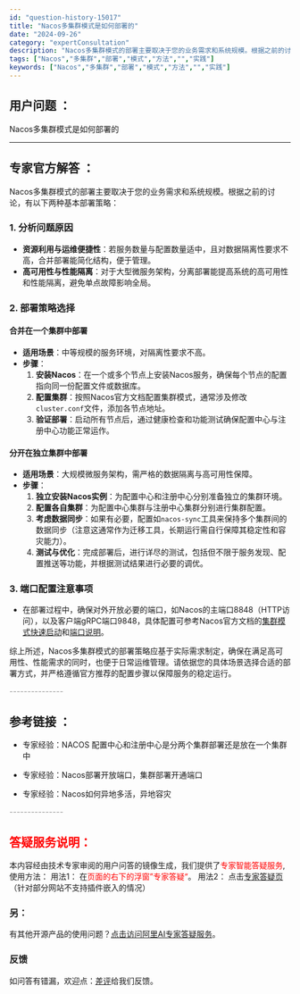 ```yaml
---
id: "question-history-15017"
title: "Nacos多集群模式是如何部署的"
date: "2024-09-26"
category: "expertConsultation"
description: "Nacos多集群模式的部署主要取决于您的业务需求和系统规模。根据之前的讨论，有以下两种基本部署策略：### 1. 分析问题原因- **资源利用与运维便捷性**：若服务数量与配置数量适中，且对数据隔离性要求不高，合并部署能简化结构，便于管理。- **高可用性与性能隔离**：对于大型微服务架构，分离部署"
tags: ["Nacos","多集群","部署","模式","方法","","实践"]
keywords: ["Nacos","多集群","部署","模式","方法","","实践"]
---
```


## 用户问题 ： 
 Nacos多集群模式是如何部署的  

---------------
## 专家官方解答 ：

Nacos多集群模式的部署主要取决于您的业务需求和系统规模。根据之前的讨论，有以下两种基本部署策略：

### 1. 分析问题原因
- **资源利用与运维便捷性**：若服务数量与配置数量适中，且对数据隔离性要求不高，合并部署能简化结构，便于管理。
- **高可用性与性能隔离**：对于大型微服务架构，分离部署能提高系统的高可用性和性能隔离，避免单点故障影响全局。

### 2. 部署策略选择
#### 合并在一个集群中部署
- **适用场景**：中等规模的服务环境，对隔离性要求不高。
- **步骤**：
  1. **安装Nacos**：在一个或多个节点上安装Nacos服务，确保每个节点的配置指向同一份配置文件或数据库。
  2. **配置集群**：按照Nacos官方文档配置集群模式，通常涉及修改`cluster.conf`文件，添加各节点地址。
  3. **验证部署**：启动所有节点后，通过健康检查和功能测试确保配置中心与注册中心功能正常运作。

#### 分开在独立集群中部署
- **适用场景**：大规模微服务架构，需严格的数据隔离与高可用性保障。
- **步骤**：
  1. **独立安装Nacos实例**：为配置中心和注册中心分别准备独立的集群环境。
  2. **配置各自集群**：为配置中心集群与注册中心集群分别进行集群配置。
  3. **考虑数据同步**：如果有必要，配置如`nacos-sync`工具来保持多个集群间的数据同步（注意这通常作为迁移工具，长期运行需自行保障其稳定性和容灾能力）。
  4. **测试与优化**：完成部署后，进行详尽的测试，包括但不限于服务发现、配置推送等功能，并根据测试结果进行必要的调优。

### 3. 端口配置注意事项
- 在部署过程中，确保对外开放必要的端口，如Nacos的主端口8848（HTTP访问），以及客户端gRPC端口9848，具体配置可参考Nacos官方文档的[集群模式快速启动](https://nacos.io/docs/latest/guide/admin/cluster-mode-quick-start/)和[端口说明](https://nacos.io/docs/latest/upgrading/200-compatibility/)。

综上所述，Nacos多集群模式的部署策略应基于实际需求制定，确保在满足高可用性、性能需求的同时，也便于日常运维管理。请依据您的具体场景选择合适的部署方式，并严格遵循官方推荐的配置步骤以保障服务的稳定运行。


<font color="#949494">---------------</font> 


## 参考链接 ：

* 专家经验：NACOS 配置中心和注册中心是分两个集群部署还是放在一个集群中 
 
 * 专家经验：Nacos部署开放端口，集群部署开通端口 
 
 * 专家经验：Nacos如何异地多活，异地容灾 


 <font color="#949494">---------------</font> 
 


## <font color="#FF0000">答疑服务说明：</font> 

本内容经由技术专家审阅的用户问答的镜像生成，我们提供了<font color="#FF0000">专家智能答疑服务</font>,使用方法：
用法1： 在<font color="#FF0000">页面的右下的浮窗”专家答疑“</font>。
用法2： 点击[专家答疑页](https://answer.opensource.alibaba.com/docs/intro)（针对部分网站不支持插件嵌入的情况）
### 另：


有其他开源产品的使用问题？[点击访问阿里AI专家答疑服务](https://answer.opensource.alibaba.com/docs/intro)。
### 反馈
如问答有错漏，欢迎点：[差评](https://ai.nacos.io/user/feedbackByEnhancerGradePOJOID?enhancerGradePOJOId=15070)给我们反馈。
